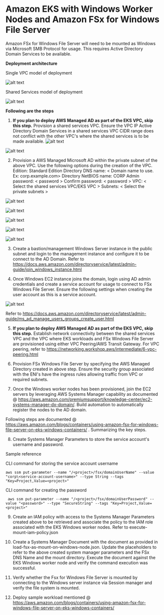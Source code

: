 # Amazon EKS with Windows Worker Nodes and Amazon FSx for Windows File Server 

Amazon FSx for Windows File Server will need to be mounted as Windows via Microsoft SMB Protocol for usage. This requires Active Directory Domain Services to be available. 

**Deployment architecture**

Single VPC model of deployment <br>

![alt text](images/EKS-VPC-With-DS.png "Architecture")

Shared Services model of deployment <br>

![alt text](images/arch.png "Architecture")


**Following are the steps** 

1. <strong>If you plan to deploy AWS Managed AD as part of the EKS VPC, skip this step.</strong> Provision a shared services VPC. Ensure the VPC IP Active Directory Domain Services in a shared services VPC CIDR range does not conflict with the other VPC's where the shared services is to be made available. 
![alt text](images/VPC-Wizard-1.png "VPC Wizard -1")
	
![alt text](images/VPC-Wizard-2.png " VPC Wizard -2")

2. Provision a AWS Managed Microsoft AD within the private subnet of the above VPC. Use the following options during the creation of the VPC. 
	Edition: Standard Edition 
	Directory DNS name: < Domain name to use. Ex: corp.example.com>
	Directory NetBIOS name: CORP
	Admin password: < password >
	Confirm password: < password >
	VPC: < Select the shared services VPC/EKS VPC >
	Subnets: < Select the private subnets >
	
![alt text](images/DirectoryService-Wizard-1.png "DirectoryService-Wizard-1")

![alt text](images/DirectoryService-Wizard-2.png "DirectoryService-Wizard-2")

![alt text](images/DirectoryService-Wizard-3.png "DirectoryService-Wizard-3")

![alt text](images/DirectoryService-Wizard-4.png "DirectoryService-Wizard-4")

![alt text](images/DirectoryService-Wizard-5.png "DirectoryService-Wizard-5")

3. Create a bastion/management Windows Server instance in the public subnet and login to the management instance and configure it to be connect to the AD Domain. Refer to https://docs.aws.amazon.com/directoryservice/latest/admin-guide/join_windows_instance.html 

4.  Once Windows EC2 instance joins the domain, login using AD admin credentials and create a service account for usage to connect to FSx Windows File Server. Ensure the following settings when creating the user account as this is a service account. 

![alt text](images/AD_User_Settings.png "AD user settings")

Refer to https://docs.aws.amazon.com/directoryservice/latest/admin-guide/ms_ad_manage_users_groups_create_user.html 

5. <strong>If you plan to deploy AWS Managed AD as part of the EKS VPC, skip this step.</strong> Establish network connectivity between the shared services VPC and the VPC where EKS workloads and FSx Windows File Server are provisioned using either VPC Peering/AWS Transit Gateway.  For VPC peering, refer to https://networking.workshop.aws/intermediate/6-vpc-peering.html 

6. Provision FSx Windows File Server by specifying the AWS Managed Directory created in above step. Ensure the security group associated with the ENI's have the ingress rules allowing traffic from VPC or required subnets. 

7. Once the Windows worker nodes has been provisioned, join the EC2 servers by leveraging AWS Systems Manager capability as documented @ https://aws.amazon.com/premiumsupport/knowledge-center/ec2-systems-manager-dx-domain/. Build automation to automatically register the nodes to the AD domain. 

Following steps are documented @ https://aws.amazon.com/blogs/containers/using-amazon-fsx-for-windows-file-server-on-eks-windows-containers/ . Summarizing the key steps. 

8. Create Systems Manager Parameters to store the service account's username and password. 

Sample reference

CLI command for storing the service account username 

    aws ssm put-parameter --name "/<project>/fsx/domainUserName" --value "corp\<service-account-username>" --type String --tags "Key=Project,Value=<project>"

CLI command for creating the password 
 
     aws ssm put-parameter --name "/<project>/fsx/domainUserPassword" --value "<password>" --type "SecureString" --tags "Key=Project,Value=<project>"

9. Create an IAM policy with access to the Systems Manager Parameters created above to be retrieved and associate the policy to the IAM role associated with the EKS Windows worker nodes. Refer to execute-mount-iam-policy.json

10. Create a Systems Manager Document with the document as provided in load-fsx-as-mount-on-windows-node.json. Update the placeholders to refer to the above created system manager parameters and the FSx DNS Name and the mount directory. Execute the document against the EKS Windows worker node and verify the command execution was successful. 

11. Verify whether the Fsx for Windows File Server is mounted by connecting to the Windows server instance via Session manager and verify the file system is mounted. 

12. Deploy sample workload mentioned @  https://aws.amazon.com/blogs/containers/using-amazon-fsx-for-windows-file-server-on-eks-windows-containers/ 


